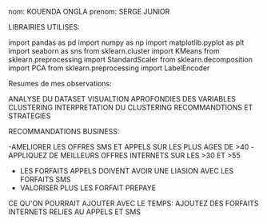 nom: KOUENDA ONGLA
prenom: SERGE JUNIOR


LIBRAIRIES UTILISES:

import pandas as pd
import numpy as np
import matplotlib.pyplot as plt
import seaborn as sns
from sklearn.cluster import KMeans
from sklearn.preprocessing import StandardScaler
from sklearn.decomposition import PCA
from sklearn.preprocessing import LabelEncoder

Resumes de mes observations:

ANALYSE DU DATASET
VISUALTION APROFONDIES DES VARIABLES
CLUSTERING
INTERPRETATION DU CLUSTERING
RECOMMANDTIONS ET STRATEGIES

RECOMMANDATIONS BUSINESS:

-AMELIORER LES OFFRES SMS ET APPELS SUR LES PLUS AGES DE >40
-APPLIQUEZ DE MEILLEURS OFFRES INTERNETS SUR LES >30 ET >55
- LES FORFAITS APPELS DOIVENT AVOIR UNE LIASION AVEC LES FORFAITS SMS 
- VALORISER PLUS LES FORFAIT PREPAYE

CE QU'ON POURRAIT AJOUTER AVEC LE TEMPS:
AJOUTEZ DES FORFAITS INTERNETS RELIES AU APPELS ET SMS
